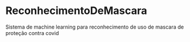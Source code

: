 # ReconhecimentoDeMascara
Sistema de machine learning para reconhecimento de uso de mascara de proteção contra covid
